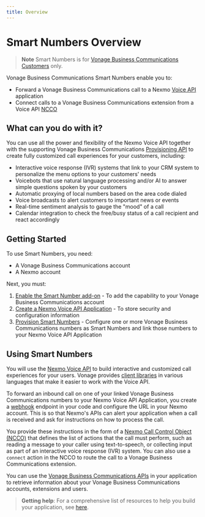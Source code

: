 ```yaml
---
title: Overview
---
```

# Smart Numbers Overview

> **Note** Smart Numbers is for [Vonage Business Communications Customers](https://www.vonage.com/business/) only.

Vonage Business Communications Smart Numbers enable you to:

* Forward a Vonage Business Communications call to a Nexmo [Voice API](https://developer.nexmo.com/voice/voice-api/api-reference) application
* Connect calls to a Vonage Business Communications extension from a Voice API [NCCO](https://developer.nexmo.com/voice/voice-api/guides/ncco)

## What can you do with it?

You can use all the power and flexibility of the Nexmo Voice API together with the supporting Vonage Business Communications [Provisioning API](/api/provisioning) to create fully customized call experiences for your customers, including:

* Interactive voice response (IVR) systems that link to your CRM system to personalize the menu options to your customers' needs
* Voicebots that use natural language processing and/or AI to answer simple questions spoken by your customers
* Automatic proxying of local numbers based on the area code dialed
* Voice broadcasts to alert customers to important news or events
* Real-time sentiment analysis to gauge the "mood" of a call
* Calendar integration to check the free/busy status of a call recipient and react accordingly

## Getting Started

To use Smart Numbers, you need:

* A Vonage Business Communications account
* A Nexmo account

Next, you must:

1. [Enable the Smart Number add-on](guides/enable-addon) - To add the capability to your Vonage Business Communications account
2. [Create a Nexmo Voice API Application](guides/create-voice-application) - To store security and configuration information
3. [Provision Smart Numbers](guides/provision-smart-numbers) - Configure one or more Vonage Business Communications numbers as Smart Numbers and link those numbers to your Nexmo Voice API Application

## Using Smart Numbers

You will use the [Nexmo Voice API](https://developer.nexmo.com/voice/voice-api/api-reference) to build interactive and customized call experiences for your users. Vonage provides [client libraries](https://github.com/Nexmo/) in various languages that make it easier to work with the Voice API.

To forward an inbound call on one of your linked Vonage Business Communications numbers to your Nexmo Voice API Application, you create a [webhook](https://developer.nexmo.com/concepts/guides/webhooks) endpoint in your code and configure the URL in your Nexmo account. This is so that Nexmo's APIs can alert your application when a call is received and ask for instructions on how to process the call.

You provide these instructions in the form of a [Nexmo Call Control Object (NCCO)](https://developer.nexmo.com/voice/voice-api/guides/ncco) that defines the list of actions that the call must perform, such as reading a message to your caller using text-to-speech, or collecting input as part of an interactive voice response (IVR) system. You can also use a `connect` action in the NCCO to route the call to a Vonage Business Communications extension.

You can use the [Vonage Business Communications APIs](/concepts/overview) in your application to retrieve information about your Vonage Business Communications accounts, extensions and users.

> **Getting help**: For a comprehensive list of resources to help you build your application, see [here](guides/vbc-resources).
